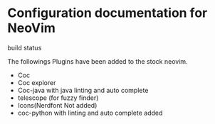 # Configuration documentation for NeoVim
build status

The followings Plugins have been added to the stock neovim.
* Coc
* Coc explorer
* Coc-java with java linting and auto complete
* telescope (for fuzzy finder)
* Icons(Nerdfont Not added)
* coc-python with linting and auto complete added

